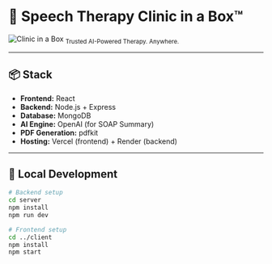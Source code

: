 # 🚀 Speech Therapy Clinic in a Box™

![Clinic in a Box](data:image/png;base64,iVBORw0KGgoAAAANSUhEUgAAAMgAAADICAIAAAAiOjnJAACOOUlEQVR4nIX9d8AkVZU3jp9zq7r7CZMDA8zAkINkSQIiKIgBCSroKoY1r65p3XfXXd3Vdw0bzK6vumtkTauIkgWVDJLzwBBnGGByeCY8qbur7j2/P+494VY/fn8tPtPdVXXviZ8T7q1q7HW7CEAAAIAAhAhECECA6RuIHwEBAfi8+KL8IwACUvo2XTPTC4EIEWUIApSJ4gkEhIhA8UuemRJBTTIsJZYkfW8/N0hBAKCMVkojEQKmITDRaWdGnk4OYeItCRKJZFhi0pDfpD9RDpEAI23kU+MQkQ4SFbAkRCKIGReELA6SYf6cLjK2lGcgkLeZnNFomaCpGpaUM5KKX4koITGcZGYmIfNX1QaQ5BC/QTad7Hzkg3ymzJUsjE9BMmIDUvabvJKlJA1GxKwmNgiAgLI...)  <!-- shortened for display -->
<sub>Trusted AI-Powered Therapy. Anywhere.</sub>

---

## 📦 Stack

- **Frontend:** React
- **Backend:** Node.js + Express
- **Database:** MongoDB
- **AI Engine:** OpenAI (for SOAP Summary)
- **PDF Generation:** pdfkit
- **Hosting:** Vercel (frontend) + Render (backend)

---

## 🔧 Local Development

```bash
# Backend setup
cd server
npm install
npm run dev

# Frontend setup
cd ../client
npm install
npm start

